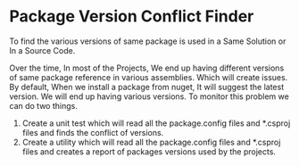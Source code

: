 # Package Version Conflict Finder
To find the various versions of same package is used in a Same Solution or In a Source Code.

Over the time, In most of the Projects, We end up having different versions of same package reference in various assemblies. Which will create issues. 
By default, When we install a package from nuget, It will suggest the latest version. We will end up having various versions. 
To monitor this problem we can do two things.
1. Create a unit test which will read all the package.config files and *.csproj files and finds the conflict of versions.
2. Create a utility which will read all the package.config files and *.csproj files and creates a report of packages versions used by the projects.

